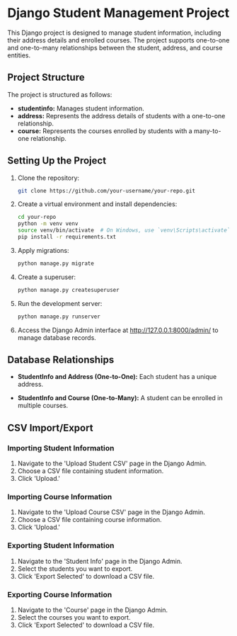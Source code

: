 # Django Student Management Project

This Django project is designed to manage student information, including their address details and enrolled courses. The project supports one-to-one and one-to-many relationships between the student, address, and course entities.

## Project Structure

The project is structured as follows:

- **studentinfo:** Manages student information.
- **address:** Represents the address details of students with a one-to-one relationship.
- **course:** Represents the courses enrolled by students with a many-to-one relationship.

## Setting Up the Project

1. Clone the repository:

    ```bash
    git clone https://github.com/your-username/your-repo.git
    ```

2. Create a virtual environment and install dependencies:

    ```bash
    cd your-repo
    python -m venv venv
    source venv/bin/activate  # On Windows, use `venv\Scripts\activate`
    pip install -r requirements.txt
    ```

3. Apply migrations:

    ```bash
    python manage.py migrate
    ```

4. Create a superuser:

    ```bash
    python manage.py createsuperuser
    ```

5. Run the development server:

    ```bash
    python manage.py runserver
    ```

6. Access the Django Admin interface at http://127.0.0.1:8000/admin/ to manage database records.

## Database Relationships

- **StudentInfo and Address (One-to-One):** Each student has a unique address.

- **StudentInfo and Course (One-to-Many):** A student can be enrolled in multiple courses.

## CSV Import/Export

### Importing Student Information

1. Navigate to the 'Upload Student CSV' page in the Django Admin.
2. Choose a CSV file containing student information.
3. Click 'Upload.'

### Importing Course Information

1. Navigate to the 'Upload Course CSV' page in the Django Admin.
2. Choose a CSV file containing course information.
3. Click 'Upload.'

### Exporting Student Information

1. Navigate to the 'Student Info' page in the Django Admin.
2. Select the students you want to export.
3. Click 'Export Selected' to download a CSV file.

### Exporting Course Information

1. Navigate to the 'Course' page in the Django Admin.
2. Select the courses you want to export.
3. Click 'Export Selected' to download a CSV file.
